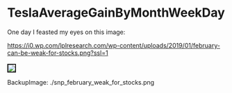 
# TeslaAverageGainByMonthWeekDay

One day I feasted my eyes on this image:

<a href="https://i0.wp.com/lplresearch.com/wp-content/uploads/2019/01/february-can-be-weak-for-stocks.png?ssl=1">
https://i0.wp.com/lplresearch.com/wp-content/uploads/2019/01/february-can-be-weak-for-stocks.png?ssl=1</a><br>
<br>


<img border=2 src="https://i0.wp.com/lplresearch.com/wp-content/uploads/2019/01/february-can-be-weak-for-stocks.png?ssl=1" />

BackupImage: ./snp_february_weak_for_stocks.png


